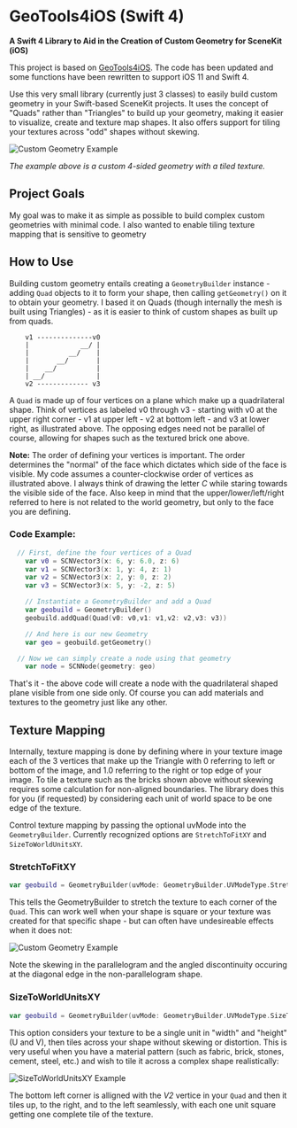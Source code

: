 # GeoTools4iOS (Swift 4)

**A Swift 4 Library to Aid in the Creation of Custom Geometry for SceneKit (iOS)**

This project is based on [GeoTools4iOS](https://github.com/bluejava/GeoTools4iOS). The code has been updated and some functions have been rewritten to support iOS 11 and Swift 4.

Use this very small library (currently just 3 classes) to easily build custom geometry in your Swift-based SceneKit projects. It uses the concept of "Quads" rather than "Triangles" to build up your geometry, making it easier to visualize, create and texture map shapes.  It also offers support for tiling your textures across "odd" shapes without skewing.

![Custom Geometry Example](https://github.com/evgeniybokhan/GeoTools4iOS-Swift-4-/blob/master/Media/Custom%20Geometry%20Example1.jpg "Custom Geometry Example")

*The example above is a custom 4-sided geometry with a tiled texture.*

## Project Goals

My goal was to make it as simple as possible to build complex custom geometries with minimal code. I also wanted to enable tiling texture mapping that is sensitive to geometry

## How to Use
Building custom geometry entails creating a `GeometryBuilder` instance - adding `Quad` objects to it to form your shape, then calling `getGeometry()` on it to obtain your geometry. I based it on Quads (though internally the mesh is built using Triangles) - as it is easier to think of custom shapes as built up from quads.

```
    v1 --------------v0
    |             __/ |
    |          __/    |
    |       __/       |
    |    __/          |
    | __/             |
    v2 ------------- v3
```

A `Quad` is made up of four vertices on a plane which make up a quadrilateral shape.  Think of vertices as labeled v0 through v3 - starting with v0 at the upper right corner - v1 at upper left - v2 at bottom left - and v3 at lower right, as illustrated above. The opposing edges need not be parallel of course, allowing for shapes such as the textured brick one above.

**Note:** The order of defining your vertices is important. The order determines the "normal" of the face which dictates which side of the face is visible.  My code assumes a counter-clockwise order of vertices as illustrated above. I always think of drawing the letter *C* while staring towards the visible side of the face. Also keep in mind that the upper/lower/left/right referred to here is not related to the world geometry, but only to the face you are defining.

### Code Example:

```Swift
  // First, define the four vertices of a Quad
	var v0 = SCNVector3(x: 6, y: 6.0, z: 6)
	var v1 = SCNVector3(x: 1, y: 4, z: 1)
	var v2 = SCNVector3(x: 2, y: 0, z: 2)
	var v3 = SCNVector3(x: 5, y: -2, z: 5)

	// Instantiate a GeometryBuilder and add a Quad
	var geobuild = GeometryBuilder()
	geobuild.addQuad(Quad(v0: v0,v1: v1,v2: v2,v3: v3))

	// And here is our new Geometry
	var geo = geobuild.getGeometry()

  // Now we can simply create a node using that geometry
	var node = SCNNode(geometry: geo)
```

That's it - the above code will create a node with the quadrilateral shaped plane visible from one side only.  Of course you can add materials and textures to the geometry just like any other.

## Texture Mapping
Internally, texture mapping is done by defining where in your texture image each of the 3 vertices that make up the Triangle with 0 referring to left or bottom of the image, and 1.0 referring to the right or top edge of your image. To tile a texture such as the bricks shown above without skewing requires some calculation for non-aligned boundaries. The library does this for you (if requested) by considering each unit of world space to be one edge of the texture.

Control texture mapping by passing the optional uvMode into the `GeometryBuilder`. Currently recognized options are `StretchToFitXY` and `SizeToWorldUnitsXY`.

### StretchToFitXY

```Swift
var geobuild = GeometryBuilder(uvMode: GeometryBuilder.UVModeType.StretchToFitXY)
```

This tells the GeometryBuilder to stretch the texture to each corner of the `Quad`. This can work well when your shape is square or your texture was created for that specific shape - but can often have undesireable effects when it does not:

![Custom Geometry Example](https://github.com/evgeniybokhan/GeoTools4iOS-Swift-4-/blob/master/Media/Custom%20Geometry%20Example2.jpg "Custom Geometry Example")

Note the skewing in the parallelogram and the angled discontinuity occuring at the diagonal edge in the non-parallelogram shape.

### SizeToWorldUnitsXY

```Swift
var geobuild = GeometryBuilder(uvMode: GeometryBuilder.UVModeType.SizeToWorldUnitsXY)
```

This option considers your texture to be a single unit in "width" and "height" (U and V), then tiles across your shape without skewing or distortion. This is very useful when you have a material pattern (such as fabric, brick, stones, cement, steel, etc.) and wish to tile it across a complex shape realistically:

![SizeToWorldUnitsXY Example](https://github.com/evgeniybokhan/GeoTools4iOS-Swift-4-/blob/master/Media/SizeToWorldUnitsXY.jpg "SizeToWorldUnitsXY Example")

The bottom left corner is alligned with the *V2* vertice in your `Quad` and then it tiles up, to the right, and to the left seamlessly, with each one unit square getting one complete tile of the texture.
